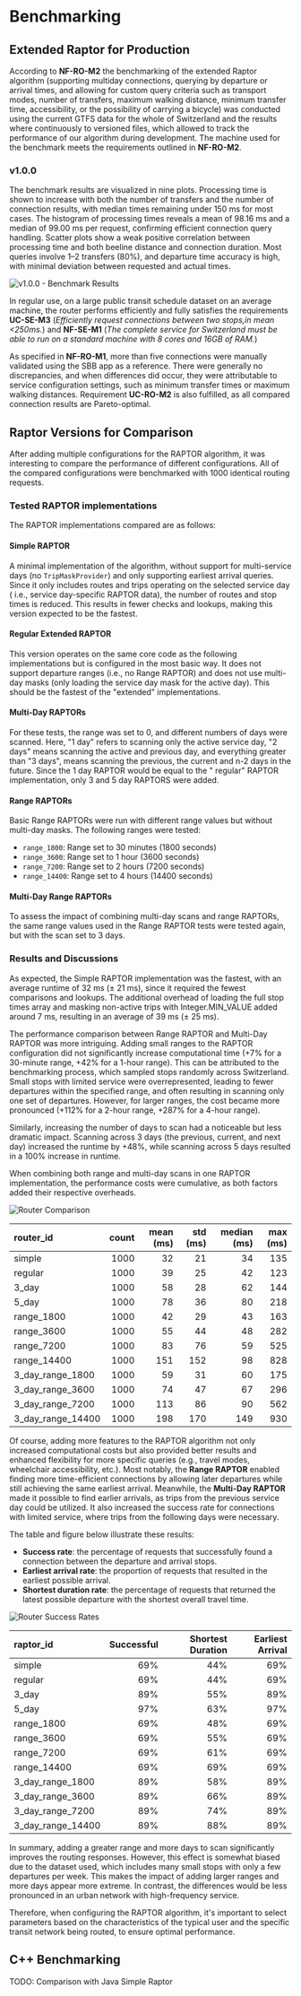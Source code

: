 # Benchmarking

## Extended Raptor for Production

According to **NF-RO-M2** the benchmarking of the extended Raptor algorithm (supporting multiday connections, querying
by departure or arrival times, and allowing for custom query criteria such as transport modes, number of transfers,
maximum walking distance, minimum transfer time, accessibility, or the possibility of carrying a bicycle) was conducted
using the current GTFS data for the whole of Switzerland and the results where continuously to versioned files, which
allowed to track the performance of our algorithm during development. The machine used for the benchmark meets the
requirements outlined in **NF-RO-M2**.

### v1.0.0

The benchmark results are visualized in nine plots. Processing time is shown to increase with both the number of
transfers and the number of connection results, with median times remaining under 150 ms for most cases. The histogram
of processing times reveals a mean of 98.16 ms and a median of 99.00 ms per request, confirming efficient connection
query handling. Scatter plots show a weak positive correlation between processing time and both beeline distance and
connection duration. Most queries involve 1–2 transfers (80%), and departure time accuracy is high, with minimal
deviation between requested and actual times.

![v1.0.0 - Benchmark Results](2024_09_10_benchmark_lenovo.png)

In regular use, on a large public transit schedule dataset on an average machine, the router performs efficiently and
fully satisfies the requirements **UC-SE-M3** (*Efficiently request connections between two stops,in mean <250ms.*)
and **NF-SE-M1** (*The complete service for Switzerland must be able to run on a standard machine with 8 cores and 16GB
of RAM.*)

As specified in **NF-RO-M1**, more than five connections were manually validated using the SBB app as a reference. There
were generally no discrepancies, and when differences did occur, they were attributable to service configuration
settings, such as minimum transfer times or maximum walking distances. Requirement **UC-RO-M2** is also fulfilled, as
all compared connection results are Pareto-optimal.

## Raptor Versions for Comparison

After adding multiple configurations for the RAPTOR algorithm, it was interesting to compare the performance of
different configurations. All of the compared configurations were benchmarked with 1000 identical routing requests.

### Tested RAPTOR implementations

The RAPTOR implementations compared are as follows:

#### Simple RAPTOR

A minimal implementation of the algorithm, without support for multi-service days (no `TripMaskProvider`) and only
supporting earliest arrival queries. Since it only includes routes and trips operating on the selected service day (
i.e., service day-specific RAPTOR data), the number of routes and stop times is reduced. This results in fewer checks
and lookups, making this version expected to be the fastest.

#### Regular Extended RAPTOR

This version operates on the same core code as the following implementations but is configured in the most basic way. It
does not support departure ranges (i.e., no Range RAPTOR) and does not use multi-day masks (only loading the service day
mask for the active day). This should be the fastest of the "extended" implementations.

#### Multi-Day RAPTORs

For these tests, the range was set to 0, and different numbers of days were scanned. Here, "1 day" refers to scanning
only the active service day, "2 days" means scanning the active and previous day, and everything greater than "3 days",
means scanning the previous, the current and n-2 days in the future. Since the 1 day RAPTOR would be equal to the "
regular" RAPTOR implementation, only 3 and 5 day RAPTORS were added.

#### Range RAPTORs

Basic Range RAPTORs were run with different range values but without multi-day masks. The following ranges were tested:

- `range_1800`: Range set to 30 minutes (1800 seconds)
- `range_3600`: Range set to 1 hour (3600 seconds)
- `range_7200`: Range set to 2 hours (7200 seconds)
- `range_14400`: Range set to 4 hours (14400 seconds)

#### Multi-Day Range RAPTORs

To assess the impact of combining multi-day scans and range RAPTORs, the same range values used in the Range RAPTOR
tests were tested again, but with the scan set to 3 days.

### Results and Discussions

As expected, the Simple RAPTOR implementation was the fastest, with an average runtime of 32 ms (± 21 ms), since it
required the fewest comparisons and lookups. The additional overhead of loading the full stop times array and masking
non-active trips with Integer.MIN_VALUE added around 7 ms, resulting in an average of 39 ms (± 25 ms).

The performance comparison between Range RAPTOR and Multi-Day RAPTOR was more intriguing. Adding small ranges to the
RAPTOR configuration did not significantly increase computational time (+7% for a 30-minute range, +42% for a 1-hour
range). This can be attributed to the benchmarking process, which sampled stops randomly across Switzerland. Small stops
with limited service were overrepresented, leading to fewer departures within the specified range, and often resulting
in scanning only one set of departures. However, for larger ranges, the cost became more pronounced (+112% for a 2-hour
range, +287% for a 4-hour range).

Similarly, increasing the number of days to scan had a noticeable but less dramatic impact. Scanning across 3 days (the
previous, current, and next day) increased the runtime by +48%, while scanning across 5 days resulted in a 100% increase
in runtime.

When combining both range and multi-day scans in one RAPTOR implementation, the performance costs were cumulative, as
both factors added their respective overheads.

![Router Comparison](boxplot_processing_time.png)

| router_id         | count | mean (ms) | std (ms) | median (ms) | max (ms) |
|:------------------|------:|----------:|---------:|------------:|---------:|
| simple            |  1000 |        32 |       21 |          34 |      135 |
| regular           |  1000 |        39 |       25 |          42 |      123 |
| 3_day             |  1000 |        58 |       28 |          62 |      144 |
| 5_day             |  1000 |        78 |       36 |          80 |      218 |
| range_1800        |  1000 |        42 |       29 |          43 |      163 |
| range_3600        |  1000 |        55 |       44 |          48 |      282 |
| range_7200        |  1000 |        83 |       76 |          59 |      525 |
| range_14400       |  1000 |       151 |      152 |          98 |      828 |
| 3_day_range_1800  |  1000 |        59 |       31 |          60 |      175 |
| 3_day_range_3600  |  1000 |        74 |       47 |          67 |      296 |
| 3_day_range_7200  |  1000 |       113 |       86 |          90 |      562 |
| 3_day_range_14400 |  1000 |       198 |      170 |         149 |      930 |

Of course, adding more features to the RAPTOR algorithm not only increased computational costs but also provided better
results and enhanced flexibility for more specific queries (e.g., travel modes, wheelchair accessibility, etc.). Most
notably, the **Range RAPTOR** enabled finding more time-efficient connections by allowing later departures while still
achieving the same earliest arrival. Meanwhile, the **Multi-Day RAPTOR** made it possible to find earlier arrivals, as
trips from the previous service day could be utilized. It also increased the success rate for connections with limited
service, where trips from the following days were necessary.

The table and figure below illustrate these results:

- **Success rate**: the percentage of requests that successfully found a connection between the departure and arrival
  stops.
- **Earliest arrival rate**: the proportion of requests that resulted in the earliest possible arrival.
- **Shortest duration rate**: the percentage of requests that returned the latest possible departure with the shortest
  overall travel time.

![Router Success Rates](success_rates.png)

| raptor_id         | Successful | Shortest Duration | Earliest Arrival |
|:------------------|-----------:|------------------:|-----------------:|
| simple            |        69% |               44% |              69% |
| regular           |        69% |               44% |              69% |
| 3_day             |        89% |               55% |              89% |
| 5_day             |        97% |               63% |              97% |
| range_1800        |        69% |               48% |              69% |
| range_3600        |        69% |               55% |              69% |
| range_7200        |        69% |               61% |              69% |
| range_14400       |        69% |               69% |              69% |
| 3_day_range_1800  |        89% |               58% |              89% |
| 3_day_range_3600  |        89% |               66% |              89% |
| 3_day_range_7200  |        89% |               74% |              89% |
| 3_day_range_14400 |        89% |               88% |              89% |

In summary, adding a greater range and more days to scan significantly improves the routing responses. However, this
effect is somewhat biased due to the dataset used, which includes many small stops with only a few departures per week.
This makes the impact of adding larger ranges and more days appear more extreme. In contrast, the differences would be
less pronounced in an urban network with high-frequency service.

Therefore, when configuring the RAPTOR algorithm, it's important to select parameters based on the characteristics of
the typical user and the specific transit network being routed, to ensure optimal performance.

## C++ Benchmarking

TODO: Comparison with Java Simple Raptor
